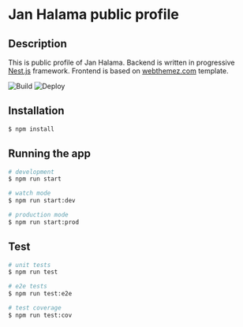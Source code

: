 
# Jan Halama public profile

## Description

This is public profile of Jan Halama. Backend is written in progressive [Nest.js](https://nestjs.com/) framework. Frontend  is based on [webthemez.com](https://webthemez.com/free-bootstrap-templates/) template.

![Build](https://github.com/janhalama/jan-halama-profile/workflows/Node.js%20CI/badge.svg?branch=main)
![Deploy](https://github.com/janhalama/jan-halama-profile/workflows/Deploy%20to%20Heroku/badge.svg?branch=main)

## Installation

```bash
$ npm install
```

## Running the app

```bash
# development
$ npm run start

# watch mode
$ npm run start:dev

# production mode
$ npm run start:prod
```

## Test

```bash
# unit tests
$ npm run test

# e2e tests
$ npm run test:e2e

# test coverage
$ npm run test:cov
```

